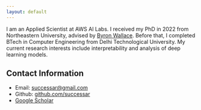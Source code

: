 ```yaml
---
layout: default
---
```


I am an Applied Scientist at AWS AI Labs. 
I received my PhD in 2022 from Northeastern University, advised by [Byron Wallace](https://byronwallace.com/).
Before that, I completed BTech in Computer Engineering from Delhi Technological University. 
My current research interests include interpretability and analysis of deep learning models.

## Contact Information

* Email: successar@gmail.com
* Github: [github.com/successar](github.com/successar)
* [Google Scholar](https://scholar.google.com/citations?user=ng6th5cAAAAJ&hl=en)

